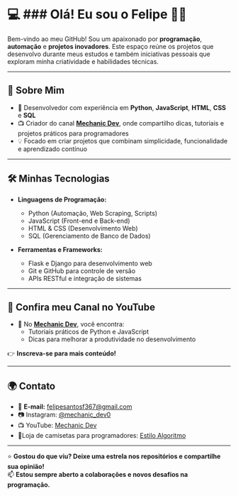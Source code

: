 # 💻 ### Olá! Eu sou o Felipe 👋🏾 

Bem-vindo ao meu GitHub! Sou um apaixonado por **programação**, **automação** e **projetos inovadores**. Este espaço reúne os projetos que desenvolvo durante meus estudos e também iniciativas pessoais que exploram minha criatividade e habilidades técnicas.

---

## 🌟 **Sobre Mim**

- 🚀 Desenvolvedor com experiência em **Python**, **JavaScript**, **HTML**, **CSS** e **SQL**  
- 📺 Criador do canal **[Mechanic Dev](https://www.youtube.com/@Mechanic_Dev)**, onde compartilho dicas, tutoriais e projetos práticos para programadores  
- 💡 Focado em criar projetos que combinam simplicidade, funcionalidade e aprendizado contínuo  

---

## 🛠️ **Minhas Tecnologias**

- **Linguagens de Programação:**  
  - Python (Automação, Web Scraping, Scripts)  
  - JavaScript (Front-end e Back-end)  
  - HTML & CSS (Desenvolvimento Web)  
  - SQL (Gerenciamento de Banco de Dados)  

- **Ferramentas e Frameworks:**  
  - Flask e Django para desenvolvimento web  
  - Git e GitHub para controle de versão  
  - APIs RESTful e integração de sistemas  

---

## 🎥 **Confira meu Canal no YouTube**

- 🌟 No **[Mechanic Dev](https://www.youtube.com/@Mechanic_Dev)**, você encontra:
  - Tutoriais práticos de Python e JavaScript  
  - Dicas para melhorar a produtividade no desenvolvimento   

👉 **Inscreva-se para mais conteúdo!**

---

## 🌍 **Contato**

- 📧 **E-mail:** [felipesantosf367@gmail.com
](mailto:felipesantosf367@gmail.com)
- 📷 Instagram: [@mechanic_dev0](https://www.instagram.com/mechanic_dev0)
- 📺 YouTube: [Mechanic Dev](https://www.youtube.com/@Mechanic_Dev)
- 🛒Loja de camisetas para programadores: [Estilo Algoritmo](https://reserva.ink/estiloalgoritmo)

---

⭐ **Gostou do que viu? Deixe uma estrela nos repositórios e compartilhe sua opinião!**  
📫 **Estou sempre aberto a colaborações e novos desafios na programação.**
